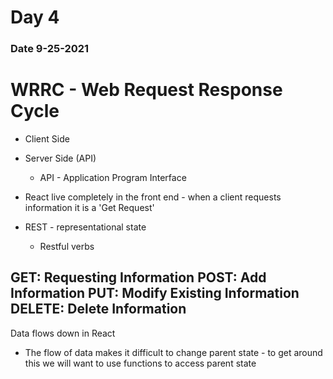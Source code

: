 # Day 4

### Date 9-25-2021

# WRRC - Web Request Response Cycle
- Client Side
- Server Side (API)
  - API - Application Program Interface

- React live completely in the front end - when a client requests information it is a 'Get Request'

- REST - representational state
  - Restful verbs

GET: Requesting Information
POST: Add Information
PUT: Modify Existing Information
DELETE: Delete Information
-------------
Data flows down in React

- The flow of data makes it difficult to change parent state - to get around this we will want to use functions to access parent state

